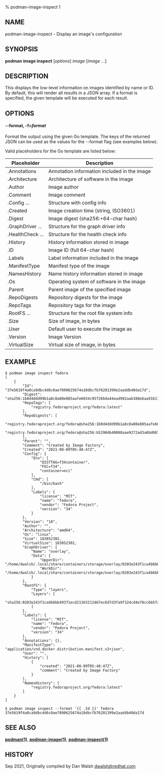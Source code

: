 % podman-image-inspect 1

## NAME

podman\-image\-inspect - Display an image's configuration

## SYNOPSIS

**podman image inspect** [*options*] _image_ [*image* ...]

## DESCRIPTION

This displays the low-level information on images identified by name or ID. By default, this will render
all results in a JSON array. If a format is specified, the given template will be executed for each result.

## OPTIONS

#### **--format**, **-f**=_format_

Format the output using the given Go template.
The keys of the returned JSON can be used as the values for the --format flag (see examples below).

Valid placeholders for the Go template are listed below:

| **Placeholder**  | **Description**                              |
| ---------------- | -------------------------------------------- |
| .Annotations     | Annotation information included in the image |
| .Architecture    | Architecture of software in the image        |
| .Author          | Image author                                 |
| .Comment         | Image comment                                |
| .Config ...      | Structure with config info                   |
| .Created         | Image creation time (string, ISO3601)        |
| .Digest          | Image digest (sha256:+64-char hash)          |
| .GraphDriver ... | Structure for the graph driver info          |
| .HealthCheck ... | Structure for the health check info          |
| .History         | History information stored in image          |
| .ID              | Image ID (full 64-char hash)                 |
| .Labels          | Label information included in the image      |
| .ManifestType    | Manifest type of the image                   |
| .NamesHistory    | Name history information stored in image     |
| .Os              | Operating system of software in the image    |
| .Parent          | Parent image of the specified image          |
| .RepoDigests     | Repository digests for the image             |
| .RepoTags        | Repository tags for the image                |
| .RootFS ...      | Structure for the root file system info      |
| .Size            | Size of image, in bytes                      |
| .User            | Default user to execute the image as         |
| .Version         | Image Version                                |
| .VirtualSize     | Virtual size of image, in bytes              |

## EXAMPLE

```
$ podman image inspect fedora
[
    {
        "Id": "37e5619f4a8ca9dbc4d6c0ae7890625674a10dbcfb76201399e2aaddb40da17d",
        "Digest": "sha256:1b0d4ddd99b1a8c8a80e885aafe6034c95f266da44ead992aab388e6aa91611a",
        "RepoTags": [
            "registry.fedoraproject.org/fedora:latest"
        ],
        "RepoDigests": [
            "registry.fedoraproject.org/fedora@sha256:1b0d4ddd99b1a8c8a80e885aafe6034c95f266da44ead992aab388e6aa91611a",
            "registry.fedoraproject.org/fedora@sha256:b5290db40008aae9272ad3a6bd8070ef7ecd547c3bef014b894c327960acc582"
        ],
        "Parent": "",
        "Comment": "Created by Image Factory",
        "Created": "2021-08-09T05:48:47Z",
        "Config": {
            "Env": [
                "DISTTAG=f34container",
                "FGC=f34",
                "container=oci"
            ],
            "Cmd": [
                "/bin/bash"
            ],
            "Labels": {
                "license": "MIT",
                "name": "fedora",
                "vendor": "Fedora Project",
                "version": "34"
            }
        },
        "Version": "10",
        "Author": "",
        "Architecture": "amd64",
        "Os": "linux",
        "Size": 183852302,
        "VirtualSize": 183852302,
        "GraphDriver": {
            "Name": "overlay",
            "Data": {
                "UpperDir": "/home/dwalsh/.local/share/containers/storage/overlay/0203e243f1ca4b6bb49371ecd21363212467ec6d7d3fa9f324cd4e78cc6b5fa2/diff",
                "WorkDir": "/home/dwalsh/.local/share/containers/storage/overlay/0203e243f1ca4b6bb49371ecd21363212467ec6d7d3fa9f324cd4e78cc6b5fa2/work"
            }
        },
        "RootFS": {
            "Type": "layers",
            "Layers": [
                "sha256:0203e243f1ca4b6bb49371ecd21363212467ec6d7d3fa9f324cd4e78cc6b5fa2"
            ]
        },
        "Labels": {
            "license": "MIT",
            "name": "fedora",
            "vendor": "Fedora Project",
            "version": "34"
        },
        "Annotations": {},
        "ManifestType": "application/vnd.docker.distribution.manifest.v2+json",
        "User": "",
        "History": [
            {
                "created": "2021-08-09T05:48:47Z",
                "comment": "Created by Image Factory"
            }
        ],
        "NamesHistory": [
            "registry.fedoraproject.org/fedora:latest"
        ]
    }
]
```

```
$ podman image inspect --format '{{ .Id }}' fedora
37e5619f4a8ca9dbc4d6c0ae7890625674a10dbcfb76201399e2aaddb40da17d
```

## SEE ALSO

**[podman(1)](podman.md)**, **[podman-image(1)](podman-image/podman-image.md)**, **[podman-inspect(1)](podman-inspect.md)**

## HISTORY

Sep 2021, Originally compiled by Dan Walsh <dwalsh@redhat.com>
